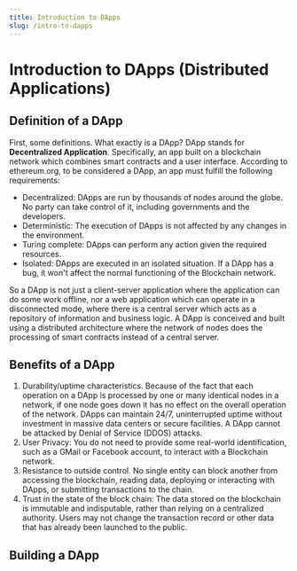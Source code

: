 ```yaml
---
title: Introduction to DApps
slug: /intro-to-dapps
---
```


# Introduction to DApps (Distributed Applications)

## Definition of a DApp

First, some definitions. What exactly is a DApp? DApp stands for **Decentralized Application**. Specifically, an app built on a blockchain network which combines smart contracts and a user interface. 
According to ethereum.org, to be considered a DApp, an app  must fulfill the following requirements:

 - Decentralized: DApps are run by thousands of nodes around the globe. No party can take control of it, including governments and the developers.
 - Deterministic: The execution of DApps is not affected by any changes in the environment.
 - Turing complete: DApps can perform any action given the required resources.
 - Isolated: DApps are executed in an isolated situation. If a DApp has a bug, it won't affect the normal functioning of the Blockchain network.

So a DApp is not just a client-server application where the application can do some work offline, nor a web application which can operate in a disconnected mode, where there is a central server which acts as a repository of information and business logic. A DApp is conceived and built using a distributed architecture where the network of nodes does the processing of smart contracts instead of a central server. 

## Benefits of a DApp

 1. Durability/uptime characteristics. Because of the fact that each operation on a DApp is processed by one or many identical nodes in a network, if one node goes down it has no effect on the overall operation of the network. DApps can maintain 24/7, uninterrupted uptime without investment in massive data centers or secure facilities. A DApp cannot be attacked by Denial of Service (DDOS) attacks. 
 2. User Privacy: You do not need to provide some real-world identification, such as a GMail or Facebook account, to interact with a Blockchain network. 
 3. Resistance to outside control. No single entity can block another from accessing the blockchain, reading data, deploying or interacting with DApps, or submitting transactions to the chain. 
 4. Trust in the state of the block chain: The data stored on the blockchain is immutable and indisputable, rather than relying on a centralized authority. Users may not change the transaction record or other data that has already been launched to the public.


## Building a DApp






